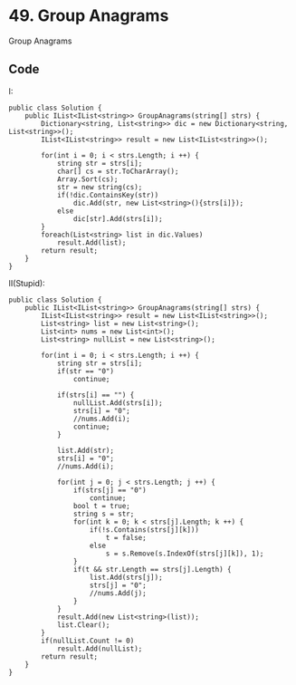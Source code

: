 # 49. Group Anagrams
Group Anagrams

## Code
I:

    public class Solution {
        public IList<IList<string>> GroupAnagrams(string[] strs) {
            Dictionary<string, List<string>> dic = new Dictionary<string, List<string>>();
            IList<IList<string>> result = new List<IList<string>>();
            
            for(int i = 0; i < strs.Length; i ++) {
                string str = strs[i];
                char[] cs = str.ToCharArray();
                Array.Sort(cs);
                str = new string(cs);
                if(!dic.ContainsKey(str))
                    dic.Add(str, new List<string>(){strs[i]});
                else 
                    dic[str].Add(strs[i]);
            }
            foreach(List<string> list in dic.Values)
                result.Add(list);
            return result;
        }
    }

II(Stupid):

    public class Solution {
        public IList<IList<string>> GroupAnagrams(string[] strs) {
            IList<IList<string>> result = new List<IList<string>>();
            List<string> list = new List<string>();
            List<int> nums = new List<int>();
            List<string> nullList = new List<string>();
            
            for(int i = 0; i < strs.Length; i ++) {
                string str = strs[i];
                if(str == "0")
                    continue;
                
                if(strs[i] == "") {
                    nullList.Add(strs[i]);
                    strs[i] = "0";
                    //nums.Add(i);
                    continue;
                }
                
                list.Add(str);
                strs[i] = "0";
                //nums.Add(i);
                    
                for(int j = 0; j < strs.Length; j ++) {
                    if(strs[j] == "0")
                        continue;
                    bool t = true;
                    string s = str;
                    for(int k = 0; k < strs[j].Length; k ++) {
                        if(!s.Contains(strs[j][k]))
                            t = false;
                        else 
                            s = s.Remove(s.IndexOf(strs[j][k]), 1);
                    }
                    if(t && str.Length == strs[j].Length) {
                        list.Add(strs[j]);
                        strs[j] = "0";
                        //nums.Add(j);
                    }
                }
                result.Add(new List<string>(list));
                list.Clear();
            }
            if(nullList.Count != 0)
                result.Add(nullList);
            return result;
        }
    }